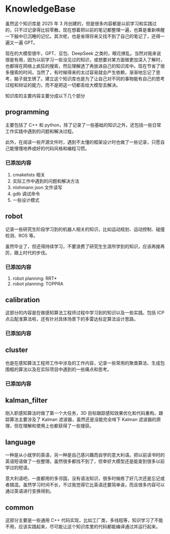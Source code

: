 # KnowledgeBase

虽然这个知识库是 2025 年 3 月创建的，但是很多内容都是以前学习和实践过的，只不过记录得比较零散。现在想着把以前的笔记都整理一遍，也算是重新唤醒一下脑中已沉睡的记忆。其次呢，也是省得将来又找不到了自己的笔记了，还得一遍又一遍 GPT。

现在的大模型很牛，GPT、豆包、DeepSeek 之类的，眼花缭乱。当然对我来说很是有用，因为以前学习一些没见过的知识，或想要对某方面做更加深入了解时，也都得在网络上疯狂的搜索，然后理解透了再放进自己的知识库中。现在节省了很多搜索的时间，当然了，有时候得来的太过容易就会产生依赖，渐渐地忘记了思考，脑子就生锈了。建立这个知识库也是为了让自己对不同的事物能有自己的思考过程和辩证的能力，而不是把这一切都丢给大模型去解决。

知识库的主要内容主要分成以下几个部分
## programming
主要包括了 C++ 和 python，除了记录了一些基础的知识之外，还包括一些日常工作实践中遇到的问题和解决过程。

此外，在阅读一些开源文件时，遇到不太懂的框架设计时也做了一些记录，只愿自己能慢慢地养成好的代码风格和编程习惯。
### 已添加内容
1. cmakelists 相关
2. 实际工作中遇到的问题和解决方法
3. nlohmann json 文件读写
4. gdb 调试命令
5. 一些设计模式

## robot

记录一些研究生阶段学习到的机器人相关的知识，比如运动规划、运动控制、碰撞检测、ROS 等。

虽然毕业了，但还得持续学习，不要浪费了研究生生涯所学到的知识，应该再接再厉，跟上时代的步伐。

### 已添加内容
1. robot planning: RRT*
2. robot planning: TOPPRA

##  calibration

这部分的内容是在做感知算法工程师过程中学习到的知识以及一些实践。包括 ICP 点云配准算法啦，还有针对具体场景下的多雷达标定算法设计思路。

### 已添加内容

## cluster

也是在感知算法工程师工作中涉及的工作内容，记录一些常用的聚类算法、生成包围框的算法以及在实际项目中遇到的一些痛点和思考。

### 已添加内容

## kalman_filter

刚入职感知算法时做了第一个大任务，3D 目标跟踪感知效果优化和代码重构，跟踪算法主要涉及了 Kalman 滤波器，虽然还是没能完全啃下 Kalman 滤波器的原理，但在理解和使用上也都获得了一些搜获。

## language

一种是从小就学的英语，另一种是自己感兴趣而自学的意大利语。把以前读书时的英语短语做了一些整理，虽然很多都找不到了，但幸好大模型还是能查到很多以前学过的短语。

意大利语吧，一直都用的多邻国，没有语法知识，很多时候练了好几次还是忘记或者搞混。虽然学习时间不长，不过我觉得它比英语还要简单诶，而且很多内容可以通过英语进行变换得到。

## common
这部分主要是一些通用 C++ 代码实现，比如工厂类，多线程等，知识学习了不能不用，应该实践起来，尽可能让这个知识库里的代码都能编译通过并运行起来。